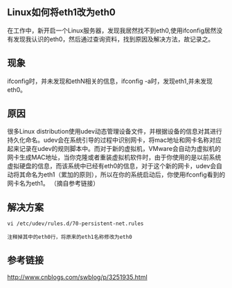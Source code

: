 ## Linux如何将eth1改为eth0

在工作中，新开启一个Linux服务器，发现我居然找不到eth0,使用ifconfig居然没有发现我认识的eth0，然后通过查询资料，找到原因及解决方法，故记录之。  




现象
----
ifconfig时，并未发现和ethN相关的信息，ifconfig -a时，发现eth1,并未发现eth0。


原因
----
很多Linux distribution使用udev动态管理设备文件，并根据设备的信息对其进行持久化命名。udev会在系统引导的过程中识别网卡，将mac地址和网卡名称对应起来记录在udev的规则脚本中。而对于新的虚拟机，VMware会自动为虚拟机的网卡生成MAC地址，当你克隆或者重装虚拟机软件时，由于你使用的是以前系统虚拟硬盘的信息，而该系统中已经有eth0的信息，对于这个新的网卡，udev会自动将其命名为eth1（累加的原则），所以在你的系统启动后，你使用ifconfig看到的网卡名为eth1。
（摘自参考链接）


解决方案
-------
```
vi /etc/udev/rules.d/70-persistent-net.rules

注释掉其中的eth0行，将原来的eth1名称修改为eth0
```


参考链接
-------
http://www.cnblogs.com/swblog/p/3251935.html 








